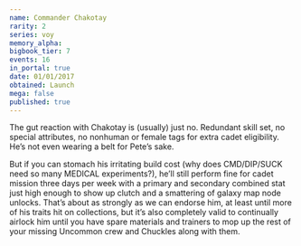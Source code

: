 ```yaml
---
name: Commander Chakotay
rarity: 2
series: voy
memory_alpha:
bigbook_tier: 7
events: 16
in_portal: true
date: 01/01/2017
obtained: Launch
mega: false
published: true
---
```


The gut reaction with Chakotay is (usually) just no. Redundant skill set, no special attributes, no nonhuman or female tags for extra cadet eligibility. He’s not even wearing a belt for Pete’s sake.

But if you can stomach his irritating build cost (why does CMD/DIP/SUCK need so many MEDICAL experiments?), he’ll still perform fine for cadet mission three days per week with a primary and secondary combined stat just high enough to show up clutch and a smattering of galaxy map node unlocks. That’s about as strongly as we can endorse him, at least until more of his traits hit on collections, but it’s also completely valid to continually airlock him until you have spare materials and trainers to mop up the rest of your missing Uncommon crew and Chuckles along with them.
